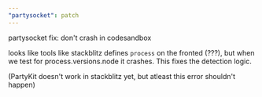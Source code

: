 ```yaml
---
"partysocket": patch
---
```


partysocket fix: don't crash in codesandbox

looks like tools like stackblitz defines `process` on the fronted (???), but when we test for process.versions.node it crashes. This fixes the detection logic.

(PartyKit doesn't work in stackblitz yet, but atleast this error shouldn't happen)

